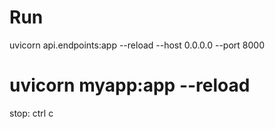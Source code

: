 # Run
uvicorn api.endpoints:app --reload --host 0.0.0.0 --port 8000
# uvicorn myapp:app --reload

stop: ctrl c


